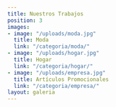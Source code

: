 ```yaml
---
title: Nuestros Trabajos
position: 3
images:
- image: "/uploads/moda.jpg"
  title: Moda
  link: "/categoria/moda/"
- image: "/uploads/hogar.jpg"
  title: Hogar
  link: "/categoria/hogar/"
- image: "/uploads/empresa.jpg"
  title: Artículos Promocionales
  link: "/categoria/empresa/"
layout: galeria
---
```

